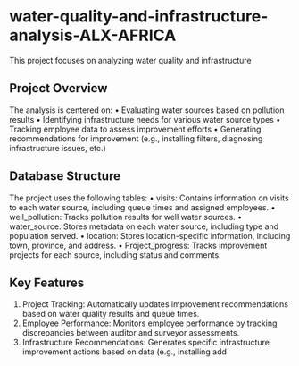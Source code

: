 # water-quality-and-infrastructure-analysis-ALX-AFRICA
This project focuses on analyzing water quality and infrastructure

## Project Overview
The analysis is centered on:
•	Evaluating water sources based on pollution results
•	Identifying infrastructure needs for various water source types
•	Tracking employee data to assess improvement efforts
•	Generating recommendations for improvement (e.g., installing filters, diagnosing infrastructure issues, etc.)

## Database Structure
The project uses the following tables:
•	visits: Contains information on visits to each water source, including queue times and assigned employees.
•	well_pollution: Tracks pollution results for well water sources.
•	water_source: Stores metadata on each water source, including type and population served.
•	location: Stores location-specific information, including town, province, and address.
•	Project_progress: Tracks improvement projects for each source, including status and comments.

## Key Features
1.	Project Tracking: Automatically updates improvement recommendations based on water quality results and queue times.
2.	Employee Performance: Monitors employee performance by tracking discrepancies between auditor and surveyor assessments.
3.	Infrastructure Recommendations: Generates specific infrastructure improvement actions based on data (e.g., installing add
